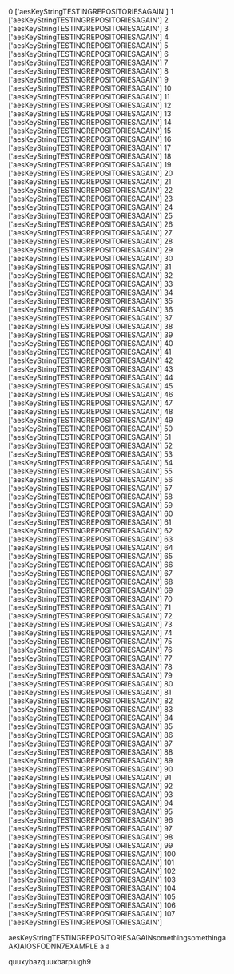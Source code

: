 0 ['aesKeyStringTESTINGREPOSITORIESAGAIN']
1 ['aesKeyStringTESTINGREPOSITORIESAGAIN']
2 ['aesKeyStringTESTINGREPOSITORIESAGAIN']
3 ['aesKeyStringTESTINGREPOSITORIESAGAIN']
4 ['aesKeyStringTESTINGREPOSITORIESAGAIN']
5 ['aesKeyStringTESTINGREPOSITORIESAGAIN']
6 ['aesKeyStringTESTINGREPOSITORIESAGAIN']
7 ['aesKeyStringTESTINGREPOSITORIESAGAIN']
8 ['aesKeyStringTESTINGREPOSITORIESAGAIN']
9 ['aesKeyStringTESTINGREPOSITORIESAGAIN']
10 ['aesKeyStringTESTINGREPOSITORIESAGAIN']
11 ['aesKeyStringTESTINGREPOSITORIESAGAIN']
12 ['aesKeyStringTESTINGREPOSITORIESAGAIN']
13 ['aesKeyStringTESTINGREPOSITORIESAGAIN']
14 ['aesKeyStringTESTINGREPOSITORIESAGAIN']
15 ['aesKeyStringTESTINGREPOSITORIESAGAIN']
16 ['aesKeyStringTESTINGREPOSITORIESAGAIN']
17 ['aesKeyStringTESTINGREPOSITORIESAGAIN']
18 ['aesKeyStringTESTINGREPOSITORIESAGAIN']
19 ['aesKeyStringTESTINGREPOSITORIESAGAIN']
20 ['aesKeyStringTESTINGREPOSITORIESAGAIN']
21 ['aesKeyStringTESTINGREPOSITORIESAGAIN']
22 ['aesKeyStringTESTINGREPOSITORIESAGAIN']
23 ['aesKeyStringTESTINGREPOSITORIESAGAIN']
24 ['aesKeyStringTESTINGREPOSITORIESAGAIN']
25 ['aesKeyStringTESTINGREPOSITORIESAGAIN']
26 ['aesKeyStringTESTINGREPOSITORIESAGAIN']
27 ['aesKeyStringTESTINGREPOSITORIESAGAIN']
28 ['aesKeyStringTESTINGREPOSITORIESAGAIN']
29 ['aesKeyStringTESTINGREPOSITORIESAGAIN']
30 ['aesKeyStringTESTINGREPOSITORIESAGAIN']
31 ['aesKeyStringTESTINGREPOSITORIESAGAIN']
32 ['aesKeyStringTESTINGREPOSITORIESAGAIN']
33 ['aesKeyStringTESTINGREPOSITORIESAGAIN']
34 ['aesKeyStringTESTINGREPOSITORIESAGAIN']
35 ['aesKeyStringTESTINGREPOSITORIESAGAIN']
36 ['aesKeyStringTESTINGREPOSITORIESAGAIN']
37 ['aesKeyStringTESTINGREPOSITORIESAGAIN']
38 ['aesKeyStringTESTINGREPOSITORIESAGAIN']
39 ['aesKeyStringTESTINGREPOSITORIESAGAIN']
40 ['aesKeyStringTESTINGREPOSITORIESAGAIN']
41 ['aesKeyStringTESTINGREPOSITORIESAGAIN']
42 ['aesKeyStringTESTINGREPOSITORIESAGAIN']
43 ['aesKeyStringTESTINGREPOSITORIESAGAIN']
44 ['aesKeyStringTESTINGREPOSITORIESAGAIN']
45 ['aesKeyStringTESTINGREPOSITORIESAGAIN']
46 ['aesKeyStringTESTINGREPOSITORIESAGAIN']
47 ['aesKeyStringTESTINGREPOSITORIESAGAIN']
48 ['aesKeyStringTESTINGREPOSITORIESAGAIN']
49 ['aesKeyStringTESTINGREPOSITORIESAGAIN']
50 ['aesKeyStringTESTINGREPOSITORIESAGAIN']
51 ['aesKeyStringTESTINGREPOSITORIESAGAIN']
52 ['aesKeyStringTESTINGREPOSITORIESAGAIN']
53 ['aesKeyStringTESTINGREPOSITORIESAGAIN']
54 ['aesKeyStringTESTINGREPOSITORIESAGAIN']
55 ['aesKeyStringTESTINGREPOSITORIESAGAIN']
56 ['aesKeyStringTESTINGREPOSITORIESAGAIN']
57 ['aesKeyStringTESTINGREPOSITORIESAGAIN']
58 ['aesKeyStringTESTINGREPOSITORIESAGAIN']
59 ['aesKeyStringTESTINGREPOSITORIESAGAIN']
60 ['aesKeyStringTESTINGREPOSITORIESAGAIN']
61 ['aesKeyStringTESTINGREPOSITORIESAGAIN']
62 ['aesKeyStringTESTINGREPOSITORIESAGAIN']
63 ['aesKeyStringTESTINGREPOSITORIESAGAIN']
64 ['aesKeyStringTESTINGREPOSITORIESAGAIN']
65 ['aesKeyStringTESTINGREPOSITORIESAGAIN']
66 ['aesKeyStringTESTINGREPOSITORIESAGAIN']
67 ['aesKeyStringTESTINGREPOSITORIESAGAIN']
68 ['aesKeyStringTESTINGREPOSITORIESAGAIN']
69 ['aesKeyStringTESTINGREPOSITORIESAGAIN']
70 ['aesKeyStringTESTINGREPOSITORIESAGAIN']
71 ['aesKeyStringTESTINGREPOSITORIESAGAIN']
72 ['aesKeyStringTESTINGREPOSITORIESAGAIN']
73 ['aesKeyStringTESTINGREPOSITORIESAGAIN']
74 ['aesKeyStringTESTINGREPOSITORIESAGAIN']
75 ['aesKeyStringTESTINGREPOSITORIESAGAIN']
76 ['aesKeyStringTESTINGREPOSITORIESAGAIN']
77 ['aesKeyStringTESTINGREPOSITORIESAGAIN']
78 ['aesKeyStringTESTINGREPOSITORIESAGAIN']
79 ['aesKeyStringTESTINGREPOSITORIESAGAIN']
80 ['aesKeyStringTESTINGREPOSITORIESAGAIN']
81 ['aesKeyStringTESTINGREPOSITORIESAGAIN']
82 ['aesKeyStringTESTINGREPOSITORIESAGAIN']
83 ['aesKeyStringTESTINGREPOSITORIESAGAIN']
84 ['aesKeyStringTESTINGREPOSITORIESAGAIN']
85 ['aesKeyStringTESTINGREPOSITORIESAGAIN']
86 ['aesKeyStringTESTINGREPOSITORIESAGAIN']
87 ['aesKeyStringTESTINGREPOSITORIESAGAIN']
88 ['aesKeyStringTESTINGREPOSITORIESAGAIN']
89 ['aesKeyStringTESTINGREPOSITORIESAGAIN']
90 ['aesKeyStringTESTINGREPOSITORIESAGAIN']
91 ['aesKeyStringTESTINGREPOSITORIESAGAIN']
92 ['aesKeyStringTESTINGREPOSITORIESAGAIN']
93 ['aesKeyStringTESTINGREPOSITORIESAGAIN']
94 ['aesKeyStringTESTINGREPOSITORIESAGAIN']
95 ['aesKeyStringTESTINGREPOSITORIESAGAIN']
96 ['aesKeyStringTESTINGREPOSITORIESAGAIN']
97 ['aesKeyStringTESTINGREPOSITORIESAGAIN']
98 ['aesKeyStringTESTINGREPOSITORIESAGAIN']
99 ['aesKeyStringTESTINGREPOSITORIESAGAIN']
100 ['aesKeyStringTESTINGREPOSITORIESAGAIN']
101 ['aesKeyStringTESTINGREPOSITORIESAGAIN']
102 ['aesKeyStringTESTINGREPOSITORIESAGAIN']
103 ['aesKeyStringTESTINGREPOSITORIESAGAIN']
104 ['aesKeyStringTESTINGREPOSITORIESAGAIN']
105 ['aesKeyStringTESTINGREPOSITORIESAGAIN']
106 ['aesKeyStringTESTINGREPOSITORIESAGAIN']
107 ['aesKeyStringTESTINGREPOSITORIESAGAIN']

aesKeyStringTESTINGREPOSITORIESAGAINsomethingsomethinga
AKIAIOSFODNN7EXAMPLE a a

quuxybazquuxbarplugh9
